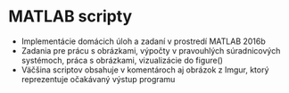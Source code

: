 # MATLAB scripty
* Implementácie domácich úloh a zadaní v prostredí MATLAB 2016b
* Zadania pre prácu s obrázkami, výpočty v pravouhlých súradnicových systémoch, práca s obrázkami, vizualizácie do figure()
* Väčšina scriptov obsahuje v komentároch aj obrázok z Imgur, ktorý reprezentuje očakávaný výstup programu
